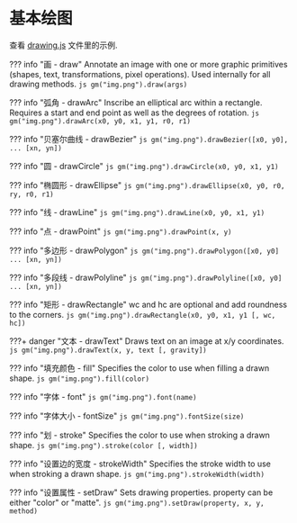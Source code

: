 # 基本绘图

查看 [drawing.js](example.md) 文件里的示例.

??? info "画 - draw"
    Annotate an image with one or more graphic primitives (shapes, text, transformations, pixel operations). Used internally for all drawing methods.
    ```js
    gm("img.png").draw(args)
    ```

??? info "弧角 - drawArc"
    Inscribe an elliptical arc within a rectangle. Requires a start and end point as well as the degrees of rotation.
    ```js
    gm("img.png").drawArc(x0, y0, x1, y1, r0, r1)
    ```

??? info "贝塞尔曲线 - drawBezier"
    ```js
    gm("img.png").drawBezier([x0, y0], ... [xn, yn])
    ```

??? info "圆 - drawCircle"
    ```js
    gm("img.png").drawCircle(x0, y0, x1, y1)
    ```

??? info "椭圆形 - drawEllipse"
    ```js
    gm("img.png").drawEllipse(x0, y0, r0, ry, r0, r1)
    ```

??? info "线 - drawLine"
    ```js
    gm("img.png").drawLine(x0, y0, x1, y1)
    ```

??? info "点 - drawPoint"
    ```js
    gm("img.png").drawPoint(x, y)
    ```

??? info "多边形 - drawPolygon"
    ```js
    gm("img.png").drawPolygon([x0, y0] ... [xn, yn])
    ```

??? info "多段线 - drawPolyline"
    ```js
    gm("img.png").drawPolyline([x0, y0] ... [xn, yn])
    ```

??? info "矩形 - drawRectangle"
    wc and hc are optional and add roundness to the corners.
    ```js
    gm("img.png").drawRectangle(x0, y0, x1, y1 [, wc, hc])
    ```

???+ danger "文本 - drawText"
    Draws text on an image at x/y coordinates.
    ```js
    gm("img.png").drawText(x, y, text [, gravity])
    ```

??? info "填充颜色 - fill"
    Specifies the color to use when filling a drawn shape.
    ```js
    gm("img.png").fill(color)
    ```

??? info "字体 - font"
    ```js
    gm("img.png").font(name)
    ```

??? info "字体大小 - fontSize"
    ```js
    gm("img.png").fontSize(size)
    ```

??? info "划 - stroke"
    Specifies the color to use when stroking a drawn shape.
    ```js
    gm("img.png").stroke(color [, width])
    ```

??? info "设置边的宽度 - strokeWidth"
    Specifies the stroke width to use when stroking a drawn shape.
    ```js
    gm("img.png").strokeWidth(width)
    ```

??? info "设置属性 - setDraw"
    Sets drawing properties. property can be either "color" or "matte".
    ```js
    gm("img.png").setDraw(property, x, y, method)
    ```
